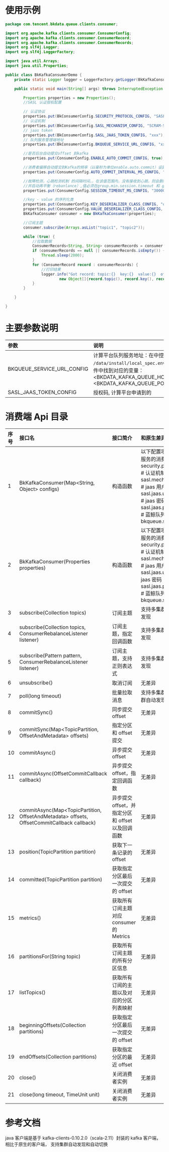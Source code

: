 # 使用示例

```java
package com.tencent.bkdata.queue.clients.consumer;

import org.apache.kafka.clients.consumer.ConsumerConfig;
import org.apache.kafka.clients.consumer.ConsumerRecord;
import org.apache.kafka.clients.consumer.ConsumerRecords;
import org.slf4j.Logger;
import org.slf4j.LoggerFactory;

import java.util.Arrays;
import java.util.Properties;

public class BkKafkaConsumerDemo {
    private static Logger logger = LoggerFactory.getLogger(BkKafkaConsumerDemo05.class);

    public static void main(String[] args) throws InterruptedException {

        Properties properties = new Properties();
        //SASL 认证授权配置

        // 认证协议
        properties.put(BkConsumerConfig.SECURITY_PROTOCOL_CONFIG, "SASL_PLAINTEXT");
        // 认证机制
        properties.put(BkConsumerConfig.SASL_MECHANISM_CONFIG, "SCRAM-SHA-512");
        // jaas token
        properties.put(BkConsumerConfig.SASL_JAAS_TOKEN_CONFIG, "xxx");
        // 队列服务管理端地址
        properties.put(BkConsumerConfig.BKQUEUE_SERVICE_URL_CONFIG, "xx.xx.xx.xx");

        //是否后台自动提交offset 到kafka
        properties.put(ConsumerConfig.ENABLE_AUTO_COMMIT_CONFIG, true);

        //消费者偏移自动提交到Kafka的频率（以毫秒为单位enable.auto.commit）设置为true
        properties.put(ConsumerConfig.AUTO_COMMIT_INTERVAL_MS_CONFIG, "1000");

        //故障检测，心跳检测机制 的间隔时间，，在该值范围内，没有接收到心跳，则会删除该消费者
        //并启动再平衡（rebanlance）,值必须在group.min.session.timeout 和 group.max.session.timeout.ms之间
        properties.put(ConsumerConfig.SESSION_TIMEOUT_MS_CONFIG, "30000");

        //key - value 的序列化类
        properties.put(ConsumerConfig.KEY_DESERIALIZER_CLASS_CONFIG, "org.apache.kafka.common.serialization.StringDeserializer");
        properties.put(ConsumerConfig.VALUE_DESERIALIZER_CLASS_CONFIG, "org.apache.kafka.common.serialization.StringDeserializer");
        BkKafkaConsumer consumer = new BkKafkaConsumer(properties);

        //订阅主题
        consumer.subscribe(Arrays.asList("topic1", "topic2"));

        while (true) {
            //拉取数据
            ConsumerRecords<String, String> consumerRecords = consumer.poll(1000);
            if (consumerRecords == null || consumerRecords.isEmpty()) {
                Thread.sleep(2000);
            }
            for (ConsumerRecord record : consumerRecords) {
                //打印结果
                logger.info("Got record: topic:{}  key:{}  value:{}  offset:{}  partition:{} \n",
                        new Object[]{record.topic(), record.key(), record.value(), record.offset(), record.partition()});
            }
        }

    }

}

```

# 主要参数说明

| 参数 | 说明 |
| :--- | :--- |
| BKQUEUE\_SERVICE\_URL\_CONFIG | 计算平台队列服务地址：在中控机的 `/data/install/local_spec.env` 文件中找到对应的变量： \<BKDATA_KAFKA_QUEUE_HOST>:\<BKDATA_KAFKA_QUEUE_PORT> |
| SASL\_JAAS\_TOKEN\_CONFIG | 授权码, 计算平台申请到的 |

# 消费端 Api 目录

| 序号| 接口名                                                       | 接口简介                                       | 和原生差异性                                                 |
| :--- | :--- |:--- |:--- |
| 1    | BkKafkaConsumer(Map<String, Object> configs)                 | 构造函数                                       | 以下配置项必须正确配置才能使用队列服务的消费端 api 消费数据# 认证协议<br/>security.protocol=SASL_PLAINTEXT<br/># 认证机制<br/>sasl.mechanism=SCRAM-SHA-512<br/># jaas 用户名<br/>sasl.jaas.user=xxx<br/># jaas 密码<br/>sasl.jaas.password=xxx<br/># 蓝鲸队列服务管理端地址<br/>bkqueue.service.url=xx.xx.xx.xx |
| 2    | BkKafkaConsumer(Properties properties)                       | 构造函数                                       | 以下配置项必须正确配置才能使用队列服务的消费端 api 消费数据# 认证协议<br/>security.protocol=SASL_PLAINTEXT<br/># 认证机制<br/>sasl.mechanism=SCRAM-SHA-512<br/># jaas 用户名<br/>sasl.jaas.user=xxx<br/> jaas 密码<br/>sasl.jaas.password=xxx<br/># 蓝鲸队列服务管理端地址<br/>bkqueue.service.url=xx.xx.xx.xx |
| 3    | subscribe(Collection<String> topics)                         | 订阅主题 | 支持多集群多 topic 订阅，topic 自动发现                         |
| 4   | subscribe(Collection<String> topics, ConsumerRebalanceListener listener) | 订阅主题，指定回调函数                         | 支持多集群多 topic 订阅，topic 自动发现                         |
| 5    | subscribe(Pattern pattern, ConsumerRebalanceListener listener) | 订阅主题，支持正则表达式                       | 支持多集群多 topic 订阅，topic 自动发现                         |
| 6    | unsubscribe()                                                | 取消订阅                                       | 无差异                                                       |
| 7    | poll(long timeout)                                           | 批量拉取消息                                   | 支持多集群多 topic 消费，并且支持集群自动发现和切换            |
| 8     | commitSync()                                                 | 同步提交 offset                                 | 无差异                                                       |
| 9     | commitSync(Map<TopicPartition, OffsetAndMetadata> offsets)   | 指定分区和 offset 提交                           | 无差异                                                       |
| 10 | commitAsync()                                                | 异步提交 offset                                 | 无差异                                                       |
| 11   | commitAsync(OffsetCommitCallback callback)                   | 异步提交 offset，指定回调函数                   | 无差异                                                       |
| 12   | commitAsync(Map<TopicPartition, OffsetAndMetadata> offsets, OffsetCommitCallback callback) | 异步提交 offset，并指定分区和 offset 以及回调函数 | 无差异                                                       |
| 13   | position(TopicPartition partition)                           | 获取下一条记录的 offset                         | 无差异                                                       |
| 14   | committed(TopicPartition partition)                          | 获取指定分区最后一次提交的 offset               | 无差异                                                       |
| 15   | metrics()                                                    | 获取所有订阅主题对应 consumer 的 Metrics          | 无差异                                                       |
| 16   | partitionsFor(String topic)                                  | 获取所有订阅主题的所有分区信息                 | 无差异                                                       |
| 17   | listTopics()                                                 | 获取所有订阅的主题以及对应的分区列表映射       | 无差异                                                       |
| 18   | beginningOffsets(Collection<TopicPartition> partitions)      | 获取指定分区最后一次提交的 offset               | 无差异                                                       |
| 19   | endOffsets(Collection<TopicPartition> partitions)            | 获取指定分区的最近 offset                       | 无差异                                                       |
| 20   | close()                                                      | 关闭消费者实例                                 | 无差异                                                       |
| 21  | close(long timeout, TimeUnit unit)                           | 关闭消费者实例                                 | 无差异                                                       |

# 参考文档

java 客户端是基于 kafka-clients-0.10.2.0（scala-2.11）封装的 kafka 客户端，相比于原生的客户端，
支持集群自动发现和自动切换
